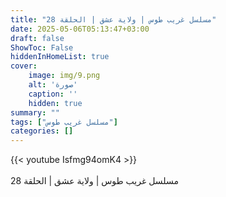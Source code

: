 ```yaml
---
title: "مسلسل غريب طوس | ولاية عشق | الحلقة 28"
date: 2025-05-06T05:13:47+03:00
draft: false
ShowToc: False
hiddenInHomeList: true
cover:
    image: img/9.png
    alt: 'صورة'
    caption: ''
    hidden: true
summary: ""
tags: ["مسلسل غريب طوس"]
categories: []
---
```


{{< youtube Isfmg94omK4 >}}  
<br>
مسلسل غريب طوس | ولاية عشق | الحلقة 28
